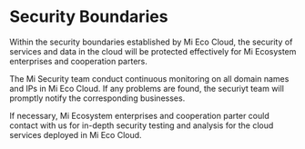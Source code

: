 # Security Boundaries

Within the security boundaries established by Mi Eco Cloud, the security of services and data in the cloud  will be protected effectively for Mi Ecosystem enterprises and cooperation parters.

The Mi Security team conduct continuous monitoring on all domain names and IPs in Mi Eco Cloud. If any problems are found, the securiyt team will promptly notify the corresponding businesses.

If necessary, Mi Ecosystem enterprises and cooperation parter could contact with us for in-depth security testing and analysis for the cloud services deployed in Mi Eco Cloud.
